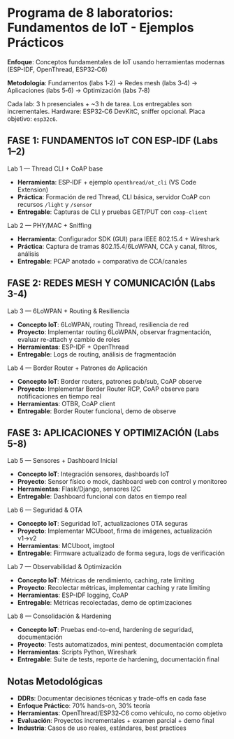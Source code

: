 # Programa de 8 laboratorios: Fundamentos de IoT - Ejemplos Prácticos

**Enfoque**: Conceptos fundamentales de IoT usando herramientas modernas (ESP-IDF, OpenThread, ESP32‑C6)

**Metodología**: Fundamentos (labs 1‑2) → Redes mesh (labs 3‑4) → Aplicaciones (labs 5‑6) → Optimización (labs 7‑8)

Cada lab: 3 h presenciales + ~3 h de tarea. Los entregables son incrementales.
Hardware: ESP32‑C6 DevKitC, sniffer opcional. Placa objetivo: `esp32c6`.

## FASE 1: FUNDAMENTOS IoT CON ESP‑IDF (Labs 1–2)

Lab 1 — Thread CLI + CoAP base  
- **Herramienta**: ESP‑IDF + ejemplo `openthread/ot_cli` (VS Code Extension)  
- **Práctica**: Formación de red Thread, CLI básica, servidor CoAP con recursos `/light` y `/sensor`  
- **Entregable**: Capturas de CLI y pruebas GET/PUT con `coap-client`

Lab 2 — PHY/MAC + Sniffing  
- **Herramienta**: Configurador SDK (GUI) para IEEE 802.15.4 + Wireshark  
- **Práctica**: Captura de tramas 802.15.4/6LoWPAN, CCA y canal, filtros, análisis  
- **Entregable**: PCAP anotado + comparativa de CCA/canales
## FASE 2: REDES MESH Y COMUNICACIÓN (Labs 3-4)

Lab 3 — 6LoWPAN + Routing & Resiliencia
- **Concepto IoT**: 6LoWPAN, routing Thread, resiliencia de red
- **Proyecto**: Implementar routing 6LoWPAN, observar fragmentación, evaluar re-attach y cambio de roles
- **Herramientas**: ESP-IDF + OpenThread
- **Entregable**: Logs de routing, análisis de fragmentación

Lab 4 — Border Router + Patrones de Aplicación
- **Concepto IoT**: Border routers, patrones pub/sub, CoAP observe
- **Proyecto**: Implementar Border Router RCP, CoAP observe para notificaciones en tiempo real
- **Herramientas**: OTBR, CoAP client
- **Entregable**: Border Router funcional, demo de observe

## FASE 3: APLICACIONES Y OPTIMIZACIÓN (Labs 5-8)

Lab 5 — Sensores + Dashboard Inicial
- **Concepto IoT**: Integración sensores, dashboards IoT
- **Proyecto**: Sensor físico o mock, dashboard web con control y monitoreo
- **Herramientas**: Flask/Django, sensores I2C
- **Entregable**: Dashboard funcional con datos en tiempo real

Lab 6 — Seguridad & OTA
- **Concepto IoT**: Seguridad IoT, actualizaciones OTA seguras
- **Proyecto**: Implementar MCUboot, firma de imágenes, actualización v1→v2
- **Herramientas**: MCUboot, imgtool
- **Entregable**: Firmware actualizado de forma segura, logs de verificación

Lab 7 — Observabilidad & Optimización
- **Concepto IoT**: Métricas de rendimiento, caching, rate limiting
- **Proyecto**: Recolectar métricas, implementar caching y rate limiting
- **Herramientas**: ESP-IDF logging, CoAP
- **Entregable**: Métricas recolectadas, demo de optimizaciones

Lab 8 — Consolidación & Hardening
- **Concepto IoT**: Pruebas end-to-end, hardening de seguridad, documentación
- **Proyecto**: Tests automatizados, mini pentest, documentación completa
- **Herramientas**: Scripts Python, Wireshark
- **Entregable**: Suite de tests, reporte de hardening, documentación final

## Notas Metodológicas
- **DDRs**: Documentar decisiones técnicas y trade-offs en cada fase
- **Enfoque Práctico**: 70% hands-on, 30% teoría  
- **Herramientas**: OpenThread/ESP32‑C6 como vehículo, no como objetivo
- **Evaluación**: Proyectos incrementales + examen parcial + demo final
- **Industria**: Casos de uso reales, estándares, best practices
